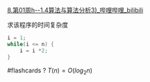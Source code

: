 
[8.第01周h--1.4算法与算法分析3)_哔哩哔哩_bilibili](https://www.bilibili.com/video/BV1UQ4y1w7A2?p=8&spm_id_from=pageDriver&vd_source=ee047e8026ea468cc9d8f1c0b8876697)

求该程序的时间复杂度
```c
i = 1;
while(i <= n) {
	i = i *2;
}
```
#flashcards
?
$T(n) = O(log_{2}n)$ 
